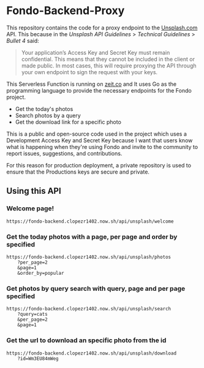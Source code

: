# Fondo-Backend-Proxy

This repository contains the code for a proxy endpoint to the [Unsplash.com](https://unsplash.com/developers) API. This because in the *Unsplash API Guidelines* > *Technical Guidelines* > *Bullet 4* said:

> Your application’s Access Key and Secret Key must remain confidential. This means that they cannot be included in the client or made public. In most cases, this will require proxying the API through your own endpoint to sign the request with your keys.

This Serverless Function is running on [zeit.co](https://zeit.co/) and It uses Go as the programming language to provide the necessary endpoints for the Fondo project.
* Get the today's photos
* Search photos by a query
* Get the download link for a specific photo

This is a public and open-source code used in the project which uses a Development Access Key and Secret Key because I want that users know what is happening when they're using Fondo and invite to the community to report issues, suggestions, and contributions.

For this reason for production deployment, a private repository is used to ensure that the Productions keys are secure and private. 

## Using this API

### Welcome page!

```
https://fondo-backend.clopezr1402.now.sh/api/unsplash/welcome
```

### Get the today photos with a page, per page and order by specified

```
https://fondo-backend.clopezr1402.now.sh/api/unsplash/photos
    ?per_page=2
    &page=1
    &order_by=popular
```

### Get photos by query search with query, page and per page specified

```
https://fondo-backend.clopezr1402.now.sh/api/unsplash/search
    ?query=cats
    &per_page=2
    &page=1
```

### Get the url to download an specific photo from the id

```
https://fondo-backend.clopezr1402.now.sh/api/unsplash/download
    ?id=Wm3EU84mWeg
```